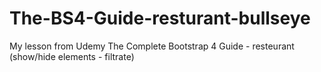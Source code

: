 # The-BS4-Guide-resturant-bullseye
My lesson from Udemy The Complete Bootstrap 4 Guide - resteurant (show/hide elements - filtrate)
